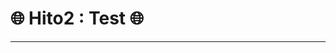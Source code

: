 
# :globe_with_meridians: Hito2 : Test :globe_with_meridians:

***

[](https://blog.softtek.com/es/testing-unitario)
